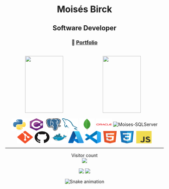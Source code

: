 <div align="center"> 
 
  # Moisés Birck
  ## Software Developer
 ### :rocket: [Portfolio](https://moises-birck.github.io/portfolio/)
<br/>
</div>

<div style="display: flex;"  align="center">
  <img height="180em"  width="49%" src="https://github-readme-stats.vercel.app/api?username=moises-birck&show_icons=true&include_all_commits=true&count_private=true&title_color=3290e4&text_color=ffffff&icon_color=3290e4&bg_color=0c0c0c&border_color=3290e4" >
  
  <img height="180em"  width="49%"  src="https://github-readme-stats.vercel.app/api/top-langs/?username=moises-birck&layout=compact&langs_count=7&&title_color=3290e4&text_color=ffffff&icon_color=3290e4&bg_color=0c0c0c&border_color=3290e4" >

</div>

  
<div style="display: inline_block;" align="center"><br>

  <!-- Linguagens -->
  <img align="center" alt="Moises-Python" height="40" width="50" src="https://raw.githubusercontent.com/devicons/devicon/master/icons/python/python-original.svg">
  <img align="center" alt="Moises-Csharp" height="40" width="50" src="https://raw.githubusercontent.com/devicons/devicon/master/icons/csharp/csharp-original.svg">
  

  <!-- Banco de Dados -->
  <img align="center" alt="Moises-PostgreSQL" height="40" width="50" src="https://raw.githubusercontent.com/devicons/devicon/master/icons/postgresql/postgresql-original.svg">
  <img align="center" alt="Moises-MySQL" height="40" width="50" src="https://raw.githubusercontent.com/devicons/devicon/master/icons/mysql/mysql-original.svg">
  <img align="center" alt="Moises-MongoDB" height="40" width="50" src="https://raw.githubusercontent.com/devicons/devicon/master/icons/mongodb/mongodb-original.svg">
  <img align="center" alt="Moises-Oracle" height="40" width="50" src="https://raw.githubusercontent.com/devicons/devicon/master/icons/oracle/oracle-original.svg">
  <img align="center" alt="Moises-SQLServer" height="40" width="50" src="https://www.svgrepo.com/show/303229/microsoft-sql-server-logo.svg">

  <!-- Ferramentas -->
  <img align="center" alt="Moises-Git" height="40" width="50" src="https://raw.githubusercontent.com/devicons/devicon/master/icons/git/git-original.svg">
  <img align="center" alt="Moises-Github" height="40" width="50" src="https://raw.githubusercontent.com/devicons/devicon/master/icons/github/github-original.svg">
  <img align="center" alt="Moises-Docker" height="40" width="50" src="https://raw.githubusercontent.com/devicons/devicon/master/icons/docker/docker-original.svg">
  <img align="center" alt="Moises-Azure" height="40" width="50" src="https://raw.githubusercontent.com/devicons/devicon/master/icons/azure/azure-original.svg">
  <img align="center" alt="Moises-VSCode" height="40" width="50" src="https://raw.githubusercontent.com/devicons/devicon/master/icons/vscode/vscode-original.svg">

  <!-- Web -->
  <img align="center" alt="Moises-HTML" height="40" width="50" src="https://raw.githubusercontent.com/devicons/devicon/master/icons/html5/html5-original.svg">
  <img align="center" alt="Moises-CSS" height="40" width="50" src="https://raw.githubusercontent.com/devicons/devicon/master/icons/css3/css3-original.svg">
  <img align="center" alt="Moises-Js" height="40" width="50" src="https://raw.githubusercontent.com/devicons/devicon/master/icons/javascript/javascript-original.svg">

</div>

 
  ---
<p align="center" > 
  Visitor count<br>
  <img src="https://profile-counter.glitch.me/moises-birck/count.svg" />

</p>

<div align="center"> 
  <a href = "mailto:Moises.moises-birck@gmail.com"><img src="https://img.shields.io/badge/Gmail-D14836?style=for-the-badge&logo=gmail&logoColor=white" target="_blank"></a>      
  <a href="https://www.linkedin.com/in/moises-birck/" target="_blank"><img src="https://img.shields.io/badge/-LinkedIn-%230077B5?style=for-the-badge&logo=linkedin&logoColor=white" target="_blank"></a>
  
  
  ![Snake animation](https://github.com/moises-birck/moises-birck/blob/output/github-contribution-grid-snake.svg)
 
</div>
